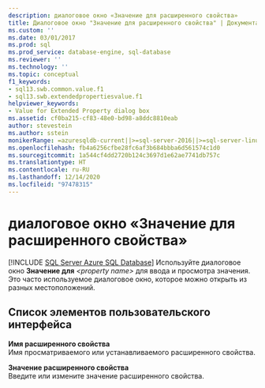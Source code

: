 ```yaml
---
description: диалоговое окно «Значение для расширенного свойства»
title: Диалоговое окно "Значение для расширенного свойства" | Документация Майкрософт
ms.custom: ''
ms.date: 03/01/2017
ms.prod: sql
ms.prod_service: database-engine, sql-database
ms.reviewer: ''
ms.technology: ''
ms.topic: conceptual
f1_keywords:
- sql13.swb.common.value.f1
- sql13.swb.extendedpropertiesvalue.f1
helpviewer_keywords:
- Value for Extended Property dialog box
ms.assetid: cf0ba215-cf83-48e0-bd98-a8ddc8810eab
author: stevestein
ms.author: sstein
monikerRange: =azuresqldb-current||>=sql-server-2016||>=sql-server-linux-2017||=azuresqldb-mi-current
ms.openlocfilehash: fb4a6256cfbe28fc6af3b684bbba6d561574c1d0
ms.sourcegitcommit: 1a544cf4dd2720b124c3697d1e62ae7741db757c
ms.translationtype: HT
ms.contentlocale: ru-RU
ms.lasthandoff: 12/14/2020
ms.locfileid: "97478315"
---
```

# <a name="value-for-extended-property-dialog-box"></a>диалоговое окно «Значение для расширенного свойства»
[!INCLUDE [SQL Server Azure SQL Database](../../includes/applies-to-version/sql-asdb.md)]
  Используйте диалоговое окно **Значение для** _\<property name>_ для ввода и просмотра значения. Это часто используемое диалоговое окно, которое можно открыть из разных местоположений.  
  
## <a name="ui-element-list"></a>Список элементов пользовательского интерфейса  
 **Имя расширенного свойства**  
 Имя просматриваемого или устанавливаемого расширенного свойства.  
  
 **Значение расширенного свойства**  
 Введите или измените значение расширенного свойства.  
  
  
